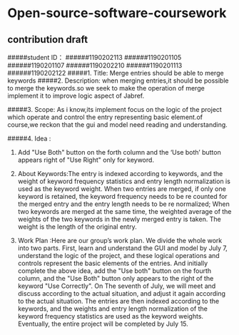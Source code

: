 # Open-source-software-coursework
## contribution draft
#####student ID：
######1190202113
######1190201105
######1190201107
######1190202210
######1190201113
######1190202122
#####1.	Title: 
  Merge entries should be able to merge keywords
#####2.	Description: 
  when merging entries,it should be possible to merge the keywords.so we seek to make the operation of merge implement it to improve logic aspect of Jabref. 
 
#####3.	Scope:
  As i know,its implement focus on the logic of the project which operate and control the entry representing basic element.of course,we reckon that the gui and model need reading and understanding. 

#####4.	Idea : 
1) Add "Use Both" button on the forth column and the ‘Use both’ button appears right of "Use Right" only for keyword. 

2) About Keywords:The entry is indexed according to keywords, and the weight of keyword frequency statistics and entry length normalization is used as the keyword weight. When two entries are merged, if only one keyword is retained, the keyword frequency needs to be re counted for the merged entry and the entry length needs to be re normalized; When two keywords are merged at the same time, the weighted average of the weights of the two keywords in the newly merged entry is taken. The weight is the length of the original entry.
3) Work Plan :Here are our group’s work plan. We divide the whole work into two parts. First,  learn and understand the GUI and model by July 7, understand the logic of the project, and these logical operations and controls represent the basic elements of the entries. And initially complete the above idea, add the "Use both" button on the fourth column, and the "Use Both" button only appears to the right of the keyword "Use Correctly". On The seventh of July, we will meet and discuss according to the actual situation, and adjust it again according to the actual situation. The entries are then indexed according to the keywords, and the weights and entry length normalization of the keyword frequency statistics are used as the keyword weights. Eventually, the entire project will be completed by July 15.


